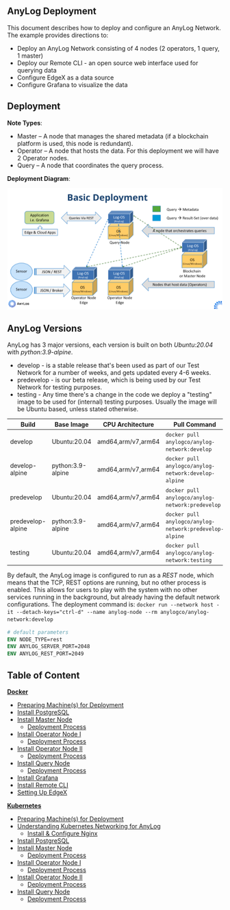 ## AnyLog Deployment

This document describes how to deploy and configure an AnyLog Network. The example provides directions to:
* Deploy an  AnyLog Network consisting of  4 nodes (2 operators, 1 query, 1 master) 
* Deploy our Remote CLI - an open source web interface used for querying data 
* Configure EdgeX as a data source  
* Configure Grafana to visualize the data 

## Deployment
**Note Types**:
* Master – A node that manages the shared metadata (if a blockchain platform is used, this node is redundant).
* Operator – A node that hosts the data. For this deployment we will have 2 Operator nodes.
* Query – A node that coordinates the query process. 

**Deployment Diagram**: 

![deployment diagram](../imgs/deployment_diagram.png)


## AnyLog Versions
AnyLog has 3 major versions, each version is built on both _Ubuntu:20.04_ with _python:3.9-alpine_. 
* develop - is a stable release that's been used as part of our Test Network for a number of weeks, and gets updated every 4-6 weeks.
* predevelop - is our beta release, which is being used by our Test Network for testing purposes.
* testing - Any time there's a change in the code we deploy a "testing" image to be used for (internal) testing purposes. Usually the image will be Ubuntu based, unless stated otherwise.


| Build | Base Image | CPU Architecture | Pull Command | Size | 
|---|---|---|---|---|
| develop | Ubuntu:20.04 | amd64,arm/v7,arm64 | `docker pull anylogco/anylog-network:develop` | 664MB | 
| develop-alpine | python:3.9-alpine | amd64,arm/v7,arm64 | `docker pull anylogco/anylog-network:develop-alpine` | 460MB| 
| predevelop | Ubuntu:20.04 | amd64,arm/v7,arm64 | `docker pull anylogco/anylog-network:predevelop` | ~245MB | 
| predevelop-alpine | python:3.9-alpine | amd64,arm/v7,arm64 | `docker pull anylogco/anylog-network:predevelop-alpine` | ~178MB | 
| testing | Ubuntu:20.04 | amd64,arm/v7,arm64 | `docker pull anylogco/anylog-network:testing` |

By default, the AnyLog image is configured to run as a _REST_ node, which means that the TCP, REST options 
are running, but no other process is enabled. This allows for users to play with the system with no other services 
running in the background, but already having the default network configurations. The deployment command is: 
`docker run --network host -it --detach-keys="ctrl-d" --name anylog-node --rm anylogco/anylog-network:develop`  

```dockerfile
# default parameters 
ENV NODE_TYPE=rest
ENV ANYLOG_SERVER_PORT=2048
ENV ANYLOG_REST_PORT=2049
```


## Table of Content
**[Docker](Docker)**
* [Preparing Machine(s) for Deployment](Docker/Prerequisites.md)
* [Install PostgreSQL](Docker/Postgres.md)
* [Install Master Node](Docker/master_node.md)
  * [Deployment Process](Docker/master_node_deployment_process.md)
* [Install Operator Node I](Docker/operator_node.md)
  * [Deployment Process](Docker/operator_node_deployment_process.md)
* [Install Operator Node II](Docker/operator2_node.md)
  * [Deployment Process](Docker/operator_node_deployment_process.md)
* [Install Query Node](Docker/query_node.md)
  *  [Deployment Process](Docker/query_node_deployment_process.md)
* [Install Grafana](Docker/AnyLog_Support_Tools.md#grafana)
* [Install Remote CLI](Docker/AnyLog_Support_Tools.md#remote-cli)
* [Setting Up EdgeX](Docker/EdgeX.md)

**[Kubernetes](Kubernetes)**
* [Preparing Machine(s) for Deployment](Kubernetes/Prerequisites.md)
* [Understanding Kubernetes Networking for AnyLog](Kubernetes/Networking.md)
  * [Install & Configure Nginx](Kubernetes/nginx.md)
* [Install PostgreSQL](Kubernetes/Postgres.md)
* [Install Master Node](Kubernetes/master_node.md)
  * [Deployment Process](Kubernetes/master_node_deployment_process.md)
* [Install Operator Node I](Kubernetes/operator_node.md)
  * [Deployment Process](Kubernetes/operator_node_deployment_process.md)
* [Install Operator Node II](Kubernetes/operator2_node.md)
  * [Deployment Process](Kubernetes/operator_node_deployment_process.md)
* [Install Query Node](Kubernetes/query_node.md)
  *  [Deployment Process](Kubernetes/query_node_deployment_process.md)

